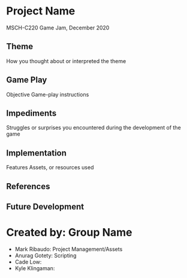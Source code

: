 # Project Name
MSCH-C220 Game Jam, December 2020

## Theme
How you thought about or interpreted the theme

## Game Play
Objective
Game-play instructions

## Impediments
Struggles or surprises you encountered during the development of the game

## Implementation
Features
Assets, or resources used

## References

## Future Development

# Created by: Group Name
- Mark Ribaudo: Project Management/Assets
- Anurag Gotety: Scripting
- Cade Low:
- Kyle Klingaman: 
